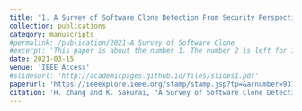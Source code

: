 ```yaml
---
title: "1. A Survey of Software Clone Detection From Security Perspective"
collection: publications
category: manuscripts
#permalink: /publication/2021-A Survey of Software Clone
#excerpt: 'This paper is about the number 1. The number 2 is left for future work.'
date: 2021-03-15
venue: 'IEEE Access'
#slidesurl: 'http://academicpages.github.io/files/slides1.pdf'
paperurl: 'https://ieeexplore.ieee.org/stamp/stamp.jsp?tp=&arnumber=9378511'
citation: 'H. Zhang and K. Sakurai, "A Survey of Software Clone Detection From Security Perspective," in IEEE Access, vol. 9, pp. 48157-48173, 2021, doi: 10.1109/ACCESS.2021.3065872.'
---
```

